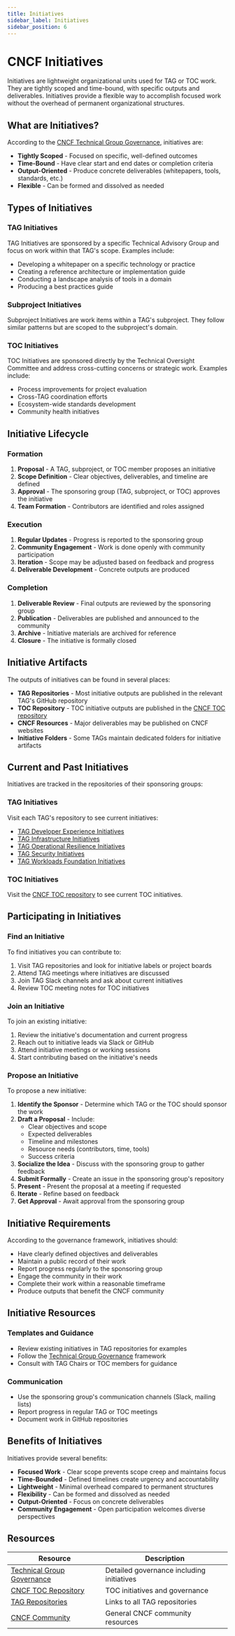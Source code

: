 ```yaml
---
title: Initiatives
sidebar_label: Initiatives
sidebar_position: 6
---
```


# CNCF Initiatives

Initiatives are lightweight organizational units used for TAG or TOC work. They
are tightly scoped and time-bound, with specific outputs and deliverables.
Initiatives provide a flexible way to accomplish focused work without the
overhead of permanent organizational structures.

## What are Initiatives?

According to the
[CNCF Technical Group Governance](../governance/tech-group-governance.md),
initiatives are:

- **Tightly Scoped** - Focused on specific, well-defined outcomes
- **Time-Bound** - Have clear start and end dates or completion criteria
- **Output-Oriented** - Produce concrete deliverables (whitepapers, tools,
  standards, etc.)
- **Flexible** - Can be formed and dissolved as needed

## Types of Initiatives

### TAG Initiatives

TAG Initiatives are sponsored by a specific Technical Advisory Group and focus
on work within that TAG's scope. Examples include:

- Developing a whitepaper on a specific technology or practice
- Creating a reference architecture or implementation guide
- Conducting a landscape analysis of tools in a domain
- Producing a best practices guide

### Subproject Initiatives

Subproject Initiatives are work items within a TAG's subproject. They follow
similar patterns but are scoped to the subproject's domain.

### TOC Initiatives

TOC Initiatives are sponsored directly by the Technical Oversight Committee and
address cross-cutting concerns or strategic work. Examples include:

- Process improvements for project evaluation
- Cross-TAG coordination efforts
- Ecosystem-wide standards development
- Community health initiatives

## Initiative Lifecycle

### Formation

1. **Proposal** - A TAG, subproject, or TOC member proposes an initiative
2. **Scope Definition** - Clear objectives, deliverables, and timeline are
   defined
3. **Approval** - The sponsoring group (TAG, subproject, or TOC) approves the
   initiative
4. **Team Formation** - Contributors are identified and roles assigned

### Execution

1. **Regular Updates** - Progress is reported to the sponsoring group
2. **Community Engagement** - Work is done openly with community participation
3. **Iteration** - Scope may be adjusted based on feedback and progress
4. **Deliverable Development** - Concrete outputs are produced

### Completion

1. **Deliverable Review** - Final outputs are reviewed by the sponsoring group
2. **Publication** - Deliverables are published and announced to the community
3. **Archive** - Initiative materials are archived for reference
4. **Closure** - The initiative is formally closed

## Initiative Artifacts

The outputs of initiatives can be found in several places:

- **TAG Repositories** - Most initiative outputs are published in the relevant
  TAG's GitHub repository
- **TOC Repository** - TOC initiative outputs are published in the
  [CNCF TOC repository](https://github.com/cncf/toc)
- **CNCF Resources** - Major deliverables may be published on CNCF websites
- **Initiative Folders** - Some TAGs maintain dedicated folders for initiative
  artifacts

## Current and Past Initiatives

Initiatives are tracked in the repositories of their sponsoring groups:

### TAG Initiatives

Visit each TAG's repository to see current initiatives:

- [TAG Developer Experience Initiatives](https://github.com/cncf/tag-developer-experience)
- [TAG Infrastructure Initiatives](https://github.com/cncf/tag-infrastructure)
- [TAG Operational Resilience Initiatives](https://github.com/cncf/tag-operational-resilience)
- [TAG Security Initiatives](https://github.com/cncf/tag-security)
- [TAG Workloads Foundation Initiatives](https://github.com/cncf/tag-workloads-foundation)

### TOC Initiatives

Visit the [CNCF TOC repository](https://github.com/cncf/toc) to see current TOC
initiatives.

## Participating in Initiatives

### Find an Initiative

To find initiatives you can contribute to:

1. Visit TAG repositories and look for initiative labels or project boards
2. Attend TAG meetings where initiatives are discussed
3. Join TAG Slack channels and ask about current initiatives
4. Review TOC meeting notes for TOC initiatives

### Join an Initiative

To join an existing initiative:

1. Review the initiative's documentation and current progress
2. Reach out to initiative leads via Slack or GitHub
3. Attend initiative meetings or working sessions
4. Start contributing based on the initiative's needs

### Propose an Initiative

To propose a new initiative:

1. **Identify the Sponsor** - Determine which TAG or the TOC should sponsor the
   work
2. **Draft a Proposal** - Include:
   - Clear objectives and scope
   - Expected deliverables
   - Timeline and milestones
   - Resource needs (contributors, time, tools)
   - Success criteria
3. **Socialize the Idea** - Discuss with the sponsoring group to gather feedback
4. **Submit Formally** - Create an issue in the sponsoring group's repository
5. **Present** - Present the proposal at a meeting if requested
6. **Iterate** - Refine based on feedback
7. **Get Approval** - Await approval from the sponsoring group

## Initiative Requirements

According to the governance framework, initiatives should:

- Have clearly defined objectives and deliverables
- Maintain a public record of their work
- Report progress regularly to the sponsoring group
- Engage the community in their work
- Complete their work within a reasonable timeframe
- Produce outputs that benefit the CNCF community

## Initiative Resources

### Templates and Guidance

- Review existing initiatives in TAG repositories for examples
- Follow the
  [Technical Group Governance](../governance/tech-group-governance.md) framework
- Consult with TAG Chairs or TOC members for guidance

### Communication

- Use the sponsoring group's communication channels (Slack, mailing lists)
- Report progress in regular TAG or TOC meetings
- Document work in GitHub repositories

## Benefits of Initiatives

Initiatives provide several benefits:

- **Focused Work** - Clear scope prevents scope creep and maintains focus
- **Time-Bounded** - Defined timelines create urgency and accountability
- **Lightweight** - Minimal overhead compared to permanent structures
- **Flexibility** - Can be formed and dissolved as needed
- **Output-Oriented** - Focus on concrete deliverables
- **Community Engagement** - Open participation welcomes diverse perspectives

## Resources

| Resource                                                             | Description                               |
| -------------------------------------------------------------------- | ----------------------------------------- |
| [Technical Group Governance](../governance/tech-group-governance.md) | Detailed governance including initiatives |
| [CNCF TOC Repository](https://github.com/cncf/toc)                   | TOC initiatives and governance            |
| [TAG Repositories](../tags/index.md)                                 | Links to all TAG repositories             |
| [CNCF Community](https://github.com/cncf/community)                  | General CNCF community resources          |
